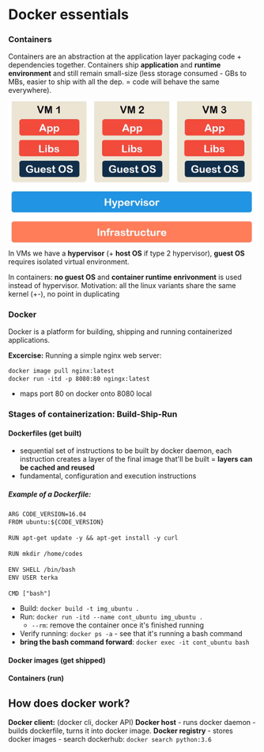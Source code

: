 # Docker essentials
### Containers
Containers are an abstraction at the application layer packaging code + dependencies together. Containers ship **application** and **runtime environment** and still remain small-size (less storage consumed - GBs to MBs, easier to ship with all the dep. = code will behave the same everywhere).

![VM architecture](./VMs.png)
In VMs we have a **hypervisor** (+ **host OS** if type 2 hypervisor), **guest OS** requires isolated virtual environment.

In containers: **no guest OS** and **container runtime enrivonment** is used instead of hypervisor. Motivation: all the linux variants share the same kernel (+-), no point in duplicating

### Docker
Docker is a platform for building, shipping and running containerized applications.

**Excercise:** Running a simple nginx web server:
```
docker image pull nginx:latest
docker run -itd -p 8080:80 ngingx:latest
```
- maps port 80 on docker onto 8080 local

### Stages of containerization: Build-Ship-Run

#### Dockerfiles (get built)
- sequential set of instructions to be built by docker daemon, each instruction creates a layer of the final image that'll be built = **layers can be cached and reused**
- fundamental, configuration and execution instructions

##### Example of a Dockerfile:
```
ARG CODE_VERSION=16.04
FROM ubuntu:${CODE_VERSION}

RUN apt-get update -y && apt-get install -y curl

RUN mkdir /home/codes

ENV SHELL /bin/bash
ENV USER terka

CMD ["bash"]
```
* Build: `docker build -t img_ubuntu .`
* Run: `docker run -itd --name cont_ubuntu img_ubuntu .`
    - `--rm`: remove the container once it's finished running
* Verify running: `docker ps -a` - see that it's running a bash command
* **bring the bash command forward**: `docker exec -it cont_ubuntu bash`

#### Docker images (get shipped)

#### Containers (run)

## How does docker work?
**Docker client:** (docker cli, docker API)
**Docker host** - runs docker daemon - builds dockerfile, turns it into docker image.
**Docker registry** - stores docker images
    - search dockerhub: `docker search python:3.6`